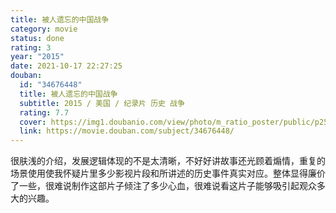 ```yaml
---
title: 被人遗忘的中国战争
category: movie
status: done
rating: 3
year: "2015"
date: 2021-10-17 22:27:25
douban:
  id: "34676448"
  title: 被人遗忘的中国战争
  subtitle: 2015 / 美国 / 纪录片 历史 战争
  rating: 7.7
  cover: https://img1.doubanio.com/view/photo/m_ratio_poster/public/p2568385728.jpg
  link: https://movie.douban.com/subject/34676448/
---
```


很肤浅的介绍，发展逻辑体现的不是太清晰，不好好讲故事还光顾着煽情，重复的场景使用使我怀疑片里多少影视片段和所讲述的历史事件真实对应。整体显得廉价了一些，很难说制作这部片子倾注了多少心血，很难说看这片子能够吸引起观众多大的兴趣。